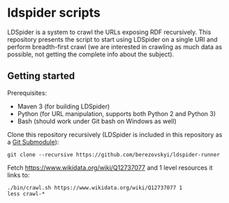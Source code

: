 # ldspider scripts

LDSpider is a system to crawl the URLs exposing RDF recursively. This repository
presents the script to start using LDSpider on a single URI and perform
breadth-first crawl (we are interested in crawling as much data as possible, not
getting the complete info about the subject).

## Getting started

Prerequisites:

* Maven 3 (for building LDSpider)
* Python (for URL manipulation, supports both Python 2 and Python 3)
* Bash (should work under Git bash on Windows as well)

Clone this repository recursively (LDSpider is included in this repository as a
[Git Submodule](https://github.com/blog/2104-working-with-submodules)):

    git clone --recursive https://github.com/berezovskyi/ldspider-runner

Fetch https://www.wikidata.org/wiki/Q12737077 and 1 level resources it links to:

    ./bin/crawl.sh https://www.wikidata.org/wiki/Q12737077 1
    less crawl-*


